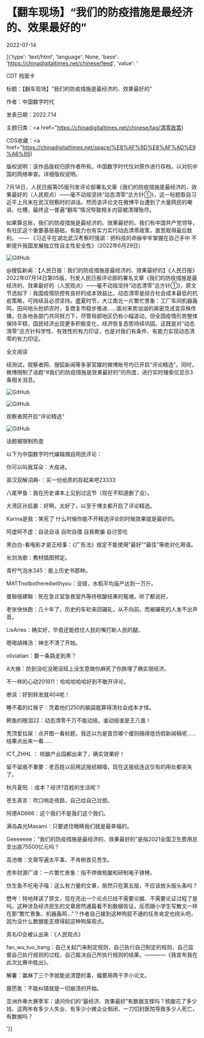 # 【翻车现场】“我们的防疫措施是最经济的、效果最好的”

2022-07-14

[{'type': 'text/html', 'language': None, 'base': 'https://chinadigitaltimes.net/chinese/feed', 'value': '

CDT 档案卡

标题：【翻车现场】“我们的防疫措施是最经济的、效果最好的”

作者：中国数字时代

发表日期：2022.7.14

主题归类：<a href="https://chinadigitaltimes.net/chinese/tag/清零政策)

CDS收藏：<a href="https://chinadigitaltimes.net/space/%E8%AF%9D%E8%AF%AD%E9%A6%86)

版权说明：该作品版权归原作者所有。中国数字时代仅对原作进行存档，以对抗中国的网络审查。详细版权说明。





7月14日，人民日报第05版刊发评论部署名文章《我们的防疫措施是最经济的、效果最好的（人民观点）——毫不动摇坚持“动态清零”总方针①》，这一标题取自习近平上月末在武汉视察时的讲话。然而该评论文在微博平台遭到了大量网民的嘲讽、吐槽，最终这一普遍“翻车”情况导致相关内容被清理殆尽。



如果算总账，我们的防疫措施是最经济的、效果最好的。我们有中国共产党领导，有社区这个重要基层基础，有能力也有实力实行动态清零政策，直至取得最后胜利。  —— 《习近平在湖北武汉考察时强调：把科技的命脉牢牢掌握在自己手中 不断提升我国发展独立性自主性安全性》（2022年6月29日）



![GitHub](https://chinadigitaltimes.net/chinese/files/2022/07/image-1657799679106.png)



@搜狐新闻：【人民日报：我们的防疫措施是最经济的、效果最好的】《人民日报》2022年07月14日第05版，刊发人民日报评论部的署名文章《我们的防疫措施是最经济的、效果最好的（人民观点）——毫不动摇坚持“动态清零”总方针①》，原文节选如下：我国疫情防控有良好的成本效益比，动态清零是综合社会成本最低的抗疫策略，可持续且必须坚持。盛夏时节，大江南北一片繁忙景象：工厂车间机器轰鸣，田间地头抢抓农时，复商复市稳步推进……面对来势汹汹的奥密克戎变异株传播，在各地各部门共同努力下，尽管局部地区仍有小幅波动，但全国疫情形势整体保持平稳，国民经济出现更多积极变化，经济恢复态势持续巩固。这既是对“动态清零”总方针科学性、有效性的有力印证，也是对我们有条件、有能力实现动态清零的有力印证。



全文阅读

经测试，观察者网、搜狐新闻等多家官媒的微博账号均已开启“评论精选”。同时，微博限制了话题“#我们的防疫措施是效果最好的”的热度，进行实时搜索仅显示3条相关消息。

![GitHub](https://chinadigitaltimes.net/chinese/files/2022/07/image-1657799070083.png)

![GitHub](https://chinadigitaltimes.net/chinese/files/2022/07/image-1657799082617.png)

观察者网开启“评论精选”

![GitHub](https://chinadigitaltimes.net/chinese/files/2022/07/image-1657799478705.png)

话题被限制热度

以下为中国数字时代编辑摘自网民评论：



你可以叫我耳朵：大疫进。

英汉双解词典-：买一份纸质的存起来吧23333

八尾甲鱼：我在历史课本上见到过这节（现在不知道删了没）。

大湾区孙启赢：好啊，太好了，以至于博主都开启了评论精选。

Karina是我：笑死了 什么时候你能不开精选评论的时候效果就是最好的。

阿虚阿不虚：自说自话 自吹自擂 自我欺骗 自讨苦吃

黑白白-看电影才是正经事：《广告法》规定不能使用“最好”“最佳”等绝对化用语。

长剑浩歌：教材插图预定。

青柠气泡水345：能上历史书那种。

MATTnotbotheredwithyou：没错，水稻平均亩产达到一万斤。

曼聯億建聯：死在急诊室急救室外等待核酸结果的冤魂，听了都说好。

老张快快跑：几十年了，历史的车轮来回碾轧，从不向前。而被碾死的人发不出声音。

LisAries：确实好，毕竟还能捂住人民的嘴打断人民的腿。

嗯喝胡辣汤：神志不清了开始。

oliviatian：要一条路走到黑？

A大猴：防到没吃没喝没班上没生意做你麻死了你跌埋了确实很经济。

不一样的心动201811：哈哈哈哈哈好到不敢开评论。

缈沨：好到转发就404呢！

睡不着的红猴子：凭着他们250的脑袋能算得清社会成本才怪。

鳄鱼的眼泪22：动态清零千万不能动摇，谁动摇谁是王八蛋！

秃顶爱拉屎：点开图一看标题，我还以为是首页哪个缓则搞得低仿假新闻稿呢……结果点出来一看……

ICT_ZHHL ： 核酸产业园都出来了，确实效果好！

留不留痕不重要：老百姓以前用这报纸糊墙，现在这报纸连这仅有的用处都丧失了。

秋月夏阳 ：成本？经济?百姓的生活呢？

苍生真言：吹口哨走夜路，自己给自己壮胆。

阿德AD666：这个我们不是我们这个我们。

满岛森光Masami：只要遮住眼睛我们就是最幸福的。

Geeeeeee：“我们的防疫措施是最经济的、效果最好的”是指2021全国卫生费用总支出逾75500亿元吗？

高池嗷：文章写遍太平事，不肯俯首见苍生。

虎年财源广进：一片繁忙景象：指不停做核酸和研制电子镣铐。

仿生鱼不吃电子喵：这么有力量的文章，居然只在第五版，不应该放头版头条吗？

懋岑：特地拜读了原文，现在亮出一个论点已经不需要论据、不需要论证过程了是吗，这种涉及经济民生的文章居然通篇看不到数据佐证，反而跟小学生写散文一样在那“繁忙景象、机器轰鸣…”？作者自己接到这种狗屁不通的任务肯定也挠头吧，因为没什么数据能支撑得起这种狗屎观点。

真名ID会被认出来：《人民观点》

fan_wu_tuo_bang：自己关起门来制定规则，自己执行自己制定的规则，自己监督自己执行规则的过程，自己裁决自己所执行规则的结果。————《我宣布我在此次比赛中胜出》。

解薯：赢麻了三个字就能说清楚的事，偏要用两千字小论文。

猩芭氪：不能纠错就是一切崩溃的开始。

亚洲炸串大赛季军：请问你们的“最经济、效果最好”有数据支撑吗？核酸花了多少钱、这两年有多少人失业、有多少小微企业倒闭、一刀切封医院导致多少人死亡，有数据吗？

'}]